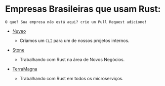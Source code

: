 # Empresas Brasileiras que usam Rust:

    O que? Sua empresa não está aqui? crie um Pull Request adicione!

* [Nuveo](https://www.nuveo.ai)
    * Criamos um `CLI` para um de nossos projetos internos.

* [Stone](https://www.stone.com.br)
    * Trabalhando com Rust na área de Novos Negócios.

* [TerraMagna](https://www.terramagna.com.br)
    * Trabalhando com Rust em todos os microserviços.
